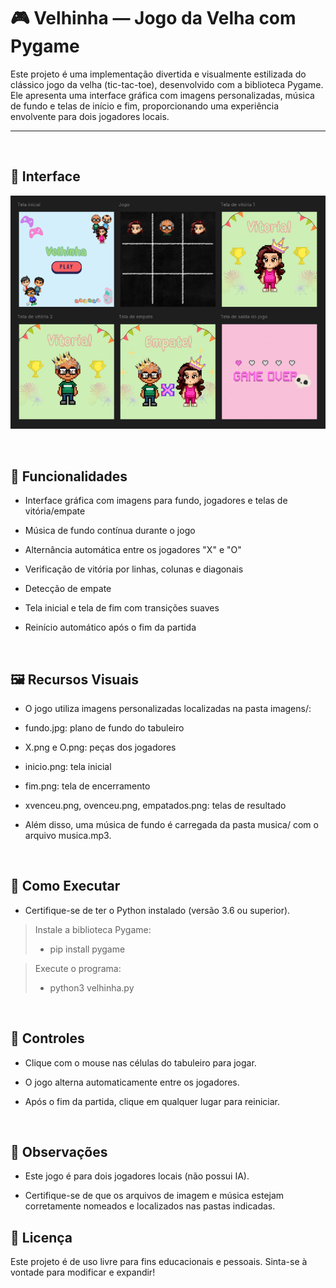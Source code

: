 # 🎮 Velhinha — Jogo da Velha com Pygame
Este projeto é uma implementação divertida e visualmente estilizada do clássico jogo da velha (tic-tac-toe), desenvolvido com a biblioteca Pygame. 
Ele apresenta uma interface gráfica com imagens personalizadas, música de fundo e telas de início e fim, proporcionando uma experiência envolvente para dois jogadores locais.

---
<br/>

## 📸 Interface
![Screenshot do jogo](telas.png)

<br/>

## 🧩 Funcionalidades
- Interface gráfica com imagens para fundo, jogadores e telas de vitória/empate

- Música de fundo contínua durante o jogo

- Alternância automática entre os jogadores "X" e "O"

- Verificação de vitória por linhas, colunas e diagonais

- Detecção de empate

- Tela inicial e tela de fim com transições suaves

- Reinício automático após o fim da partida

<br/>

## 🖼️ Recursos Visuais

- O jogo utiliza imagens personalizadas localizadas na pasta imagens/:

- fundo.jpg: plano de fundo do tabuleiro

- X.png e O.png: peças dos jogadores

- inicio.png: tela inicial

- fim.png: tela de encerramento

- xvenceu.png, ovenceu.png, empatados.png: telas de resultado

- Além disso, uma música de fundo é carregada da pasta musica/ com o arquivo musica.mp3.

<br/>

## 🚀 Como Executar
- Certifique-se de ter o Python instalado (versão 3.6 ou superior).

> Instale a biblioteca Pygame:
>- pip install pygame

> Execute o programa:
>- python3 velhinha.py

<br/>

## 👾 Controles

- Clique com o mouse nas células do tabuleiro para jogar.

- O jogo alterna automaticamente entre os jogadores.

- Após o fim da partida, clique em qualquer lugar para reiniciar.

<br/>

## 📌 Observações

- Este jogo é para dois jogadores locais (não possui IA).

- Certifique-se de que os arquivos de imagem e música estejam corretamente nomeados e localizados nas pastas indicadas.


## 📄 Licença
Este projeto é de uso livre para fins educacionais e pessoais. Sinta-se à vontade para modificar e expandir!

